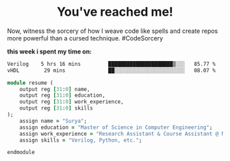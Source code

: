 
<h1 align="center">You've reached me! </h1>
 Now, witness the sorcery of how I weave code like spells and create repos more powerful than a cursed technique. #CodeSorcery

**this week i spent my time on:**
<!--START_SECTION:waka-->

```txt
Verilog    5 hrs 16 mins         █████████████████████▒░░░   85.77 %
vHDL        29 mins              ██░░░░░░░░░░░░░░░░░░░░░░░   08.07 %
```

<!--END_SECTION:waka-->

```ruby
module resume (
    output reg [31:0] name,
    output reg [31:0] education,
    output reg [31:0] work_experience,
    output reg [31:0] skills
);
    assign name = "Surya";
    assign education = "Master of Science in Computer Engineering";
    assign work_experience = "Research Assistant & Course Assistant @ NYU, PLC tech Intern";
    assign skills = "Verilog, Python, etc.";

endmodule
```
